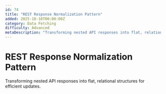 ```yaml
---
id: 74
title: "REST Response Normalization Pattern"
added: 2025-10-10T00:00:00Z
category: Data Fetching
difficulty: Advanced
metaDescription: "Transforming nested API responses into flat, relational structures for efficient updates."
---
```


# REST Response Normalization Pattern

Transforming nested API responses into flat, relational structures for efficient updates.

